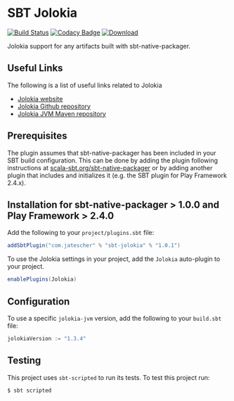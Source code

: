 # SBT Jolokia

[![Build Status](https://travis-ci.org/jtescher/sbt-jolokia.svg?branch=master)](https://travis-ci.org/jtescher/sbt-jolokia)
[![Codacy Badge](https://api.codacy.com/project/badge/grade/ffbf70f3e2304f2e8dc89a338a4929cc)](https://www.codacy.com/app/jatescher/sbt-jolokia)
[![Download](https://api.bintray.com/packages/jtescher/sbt-plugin-releases/sbt-jolokia/images/download.svg)](https://bintray.com/jtescher/sbt-plugin-releases/sbt-jolokia/_latestVersion)

Jolokia support for any artifacts built with sbt-native-packager.

## Useful Links

The following is a list of useful links related to Jolokia

* [Jolokia website](https://jolokia.org)
* [Jolokia Github repository](https://github.com/rhuss/jolokia)
* [Jolokia JVM Maven repository](http://mvnrepository.com/artifact/org.jolokia/jolokia-jvm)


## Prerequisites

The plugin assumes that sbt-native-packager has been included in your SBT build configuration. This can be done by
adding the plugin following instructions at
[scala-sbt.org/sbt-native-packager](http://www.scala-sbt.org/sbt-native-packager) or by adding another plugin that
includes and initializes it (e.g. the SBT plugin for Play Framework 2.4.x).


## Installation for sbt-native-packager > 1.0.0 and Play Framework > 2.4.0

Add the following to your `project/plugins.sbt` file:

```scala
addSbtPlugin("com.jatescher" % "sbt-jolokia" % "1.0.1")
```

To use the Jolokia settings in your project, add the `Jolokia` auto-plugin to your project.

```scala
enablePlugins(Jolokia)
```

## Configuration

To use a specific `jolokia-jvm` version, add the following to your `build.sbt` file:

```scala
jolokiaVersion := "1.3.4"
```

## Testing

This project uses `sbt-scripted` to run its tests. To test this project run:

```shell
$ sbt scripted
```
